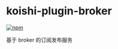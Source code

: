 # koishi-plugin-broker

[![npm](https://img.shields.io/npm/v/koishi-plugin-broker?style=flat-square)](https://www.npmjs.com/package/koishi-plugin-broker)

基于 broker 的订阅发布服务